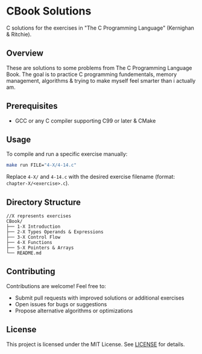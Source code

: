 # CBook Solutions

C solutions for the exercises in "The C Programming Language" (Kernighan & Ritchie).

## Overview

These are solutions to some problems from The C Programming Language Book. The goal is to practice
C programming fundementals, memory management, algorithms & trying to make myself feel smarter than i actually am.

## Prerequisites

- GCC or any C compiler supporting C99 or later & CMake

## Usage

To compile and run a specific exercise manually:
```bash
make run FILE="4-X/4-14.c"  
```
Replace `4-X/` and `4-14.c` with the desired exercise filename (format: `chapter-X/<exercise>.c`).



## Directory Structure

```
//X represents exercises
CBook/
├── 1-X Introduction
├── 2-X Types Operands & Expressions
├── 3-X Control Flow
├── 4-X Functions
├── 5-X Pointers & Arrays
└── README.md
```

## Contributing

Contributions are welcome! Feel free to:
- Submit pull requests with improved solutions or additional exercises
- Open issues for bugs or suggestions
- Propose alternative algorithms or optimizations

## License

This project is licensed under the MIT License. See [LICENSE](LICENSE) for details.

